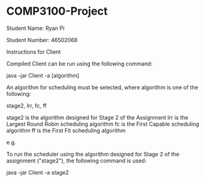 # COMP3100-Project

Student Name: Ryan Pi

Student Number: 46502068

Instructions for Client

Compiled Client can be run using the following command:

java -jar Client -a [algorithm]

An algorithm for scheduling must be selected, where algorithm is one of the following:

stage2, lrr, fc, ff

stage2 is the algorithm designed for Stage 2 of the Assignment
lrr is the Largest Round Robin scheduling algorithm
fc is the First Capable scheduling algorithm
ff is the First Fit scheduling algorithm

e.g.

To run the scheduler using the algorithm designed for Stage 2 of the assignment ("stage2"), the following command is used:

java -jar Client -a stage2
